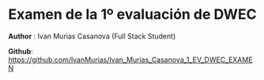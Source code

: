 # Examen de la 1º evaluación de DWEC

**Author** : Ivan Murias Casanova (Full Stack Student)

**Github**: https://github.com/IvanMurias/Ivan_Murias_Casanova_1_EV_DWEC_EXAMEN

